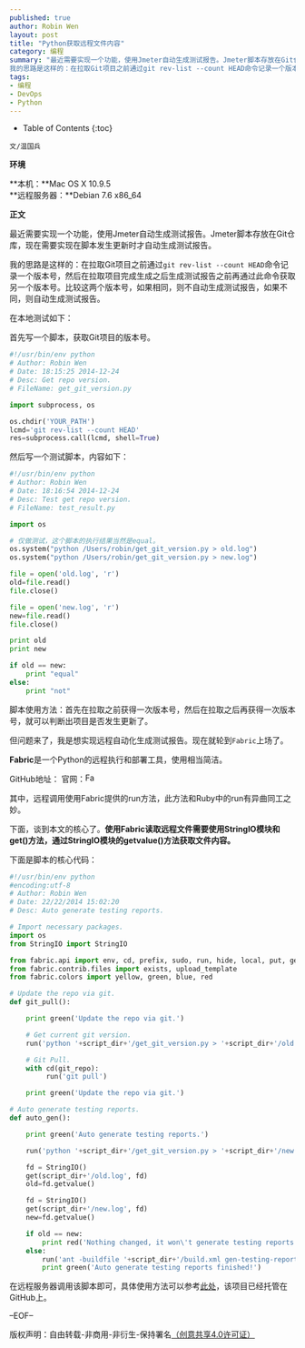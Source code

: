 ```yaml
---
published: true
author: Robin Wen
layout: post
title: "Python获取远程文件内容"
category: 编程
summary: "最近需要实现一个功能，使用Jmeter自动生成测试报告。Jmeter脚本存放在Git仓库，现在需要实现在脚本发生更新时才自动生成测试报告。
我的思路是这样的：在拉取Git项目之前通过git rev-list --count HEAD命令记录一个版本号，然后在拉取项目完成生成之后生成测试报告之前再通过此命令获取另一个版本号。比较这两个版本号，如果相同，则不自动生成测试报告，如果不同，则自动生成测试报告。"
tags:
- 编程
- DevOps
- Python
---
```


* Table of Contents
{:toc}

`文/温国兵`

**环境**

**本机：**Mac OS X 10.9.5 <br/>
**远程服务器：**Debian 7.6 x86_64

**正文**

最近需要实现一个功能，使用Jmeter自动生成测试报告。Jmeter脚本存放在Git仓库，现在需要实现在脚本发生更新时才自动生成测试报告。

我的思路是这样的：在拉取Git项目之前通过`git rev-list --count HEAD`命令记录一个版本号，然后在拉取项目完成生成之后生成测试报告之前再通过此命令获取另一个版本号。比较这两个版本号，如果相同，则不自动生成测试报告，如果不同，则自动生成测试报告。

在本地测试如下：

首先写一个脚本，获取Git项目的版本号。

``` python
#!/usr/bin/env python
# Author: Robin Wen
# Date: 18:15:25 2014-12-24
# Desc: Get repo version.
# FileName: get_git_version.py

import subprocess, os

os.chdir('YOUR_PATH')
lcmd='git rev-list --count HEAD'
res=subprocess.call(lcmd, shell=True)
```

然后写一个测试脚本，内容如下：

``` python
#!/usr/bin/env python
# Author: Robin Wen
# Date: 18:16:54 2014-12-24
# Desc: Test get repo version.
# FileName: test_result.py

import os

# 仅做测试，这个脚本的执行结果当然是equal。
os.system("python /Users/robin/get_git_version.py > old.log")
os.system("python /Users/robin/get_git_version.py > new.log")

file = open('old.log', 'r')
old=file.read()
file.close()

file = open('new.log', 'r')
new=file.read()
file.close()

print old
print new

if old == new:
    print "equal"
else:
    print "not"
```

脚本使用方法：首先在拉取之前获得一次版本号，然后在拉取之后再获得一次版本号，就可以判断出项目是否发生更新了。

但问题来了，我是想实现远程自动化生成测试报告。现在就轮到`Fabric`上场了。

**Fabric**是一个Python的远程执行和部署工具，使用相当简洁。

GitHub地址：<a href="https://github.com/fabric/fabric" target="_blank"><i class="fa fa-github"></i></a>
官网：<a href="http://www.fabfile.org/"><img src="http://i.imgur.com/yiMwQRp.png" title="Fabric" border="0" height="16px" width="16px" alt="Fabric" /></a>

其中，远程调用使用Fabric提供的run方法，此方法和Ruby中的run有异曲同工之妙。

下面，谈到本文的核心了。**使用Fabric读取远程文件需要使用StringIO模块和get()方法，通过StringIO模块的getvalue()方法获取文件内容。**

下面是脚本的核心代码：

``` python
#!/usr/bin/env python
#encoding:utf-8
# Author: Robin Wen
# Date: 22/22/2014 15:02:20
# Desc: Auto generate testing reports.

# Import necessary packages.
import os
from StringIO import StringIO

from fabric.api import env, cd, prefix, sudo, run, hide, local, put, get, settings
from fabric.contrib.files import exists, upload_template
from fabric.colors import yellow, green, blue, red

# Update the repo via git.
def git_pull():

    print green('Update the repo via git.')

    # Get current git version.
    run('python '+script_dir+'/get_git_version.py > '+script_dir+'/old.log')

    # Git Pull.
    with cd(git_repo):
         run('git pull')

    print green('Update the repo via git.')

# Auto generate testing reports.
def auto_gen():

    print green('Auto generate testing reports.')

    run('python '+script_dir+'/get_git_version.py > '+script_dir+'/new.log')

    fd = StringIO()
    get(script_dir+'/old.log', fd)
    old=fd.getvalue()

    fd = StringIO()
    get(script_dir+'/new.log', fd)
    new=fd.getvalue()

    if old == new:
        print red('Nothing changed, it won\'t generate testing reports.')
    else:
        run('ant -buildfile '+script_dir+'/build.xml gen-testing-report')
        print green('Auto generate testing reports finished!')
```

在远程服务器调用该脚本即可，具体使用方法可以参考<a href="https://github.com/dbarobin/python-auto-deploy/tree/master/auto_gen_testing_reports" target="_blank">此处</a>，该项目已经托管在GitHub上。

–EOF–

版权声明：自由转载-非商用-非衍生-保持署名<a href="http://creativecommons.org/licenses/by-nc-nd/4.0/deed.zh" target="_blank">（创意共享4.0许可证）</a>

